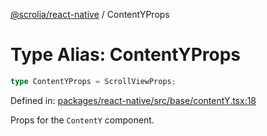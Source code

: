 [@scrolia/react-native](../README.md) / ContentYProps

# Type Alias: ContentYProps

```ts
type ContentYProps = ScrollViewProps;
```

Defined in: [packages/react-native/src/base/contentY.tsx:18](https://github.com/alpheustangs/scrolia/blob/e478c3598c4b753ead9de3dc691e6078680b80a3/packages/react-native/src/base/contentY.tsx#L18)

Props for the `ContentY` component.
